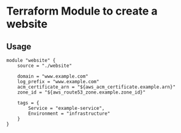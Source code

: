 # Terraform Module to create a website

## Usage

	module "website" {
		source = "./website"
		
		domain = "www.example.com"
		log_prefix = "www.example.com"
		acm_certificate_arn = "${aws_acm_certificate.example.arn}"
		zone_id = "${aws_route53_zone.example.zone_id}"
		
		tags = {
			Service = "example-service",
			Environment = "infrastructure"
		}
	}
